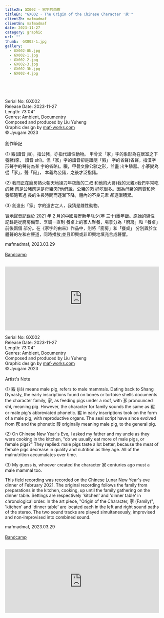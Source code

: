 ```yaml
---
titleZh: GX002 · 家字的由來
titleEn: "GX002 · The Origin of the Chinese Character '家'"
clientZh: mafmadmaf
clientEn: mafmadmaf
date: 2023-11-27
category: graphic
url: ""
thumb:  GX002-1.jpg
gallery:
  - GX002-0b.jpg
  - GX002-1.jpg
  - GX002-2.jpg
  - GX002-3.jpg
  - GX002-3b.jpg
  - GX002-4.jpg
  
  
  
---
```


Serial No: GX002<br>
Release Date: 2023-11-27<br>
Length: 73'04"<br>
Genres: Ambient, Documentry<br>
Composed and produced by Liu Yuheng<br>
Graphic design by [maf-works.com](https://maf-works.com)<br>
© Jyugam 2023
<br><br>
創作筆記

(1) 豭(讀音 jiā)，指公豬，亦指代雄性動物。 
甲骨文「家」字的象形為在居室之下養豬(豕， 讀音 shǐ)。但「家」字的讀音卻是跟隨「豭」 字的省聲(省聲，指漢字形聲字的聲符為某 字的省略)。豭，甲骨文像公豬之形，並畫 出生殖器。小篆變為從「豕」，聲「叚」， 本義為公豬，之後才泛指豬。 

(2) 我問正在廚房熱火朝天地操刀年夜飯的二叔 和他的大哥(我的父親):我們平常吃的豬 肉是公豬肉還是母豬肉?他們說，公豬的肉 好吃很多。因為母豬的肉質和營養都隨著過 長的生長時間而逐漸下降，體內的不良元素 卻逐漸積累。 

(3) 創造出「家」字的遠古之人，我猜是雌性動物。 

實地聲音記錄於 2021 年 2 月的中國農歷新年除夕(年 三十)團年飯。原始的線性記錄是從廚房備菜、烹調一直到 餐桌上的家人聚餐，場景分為「廚房」和「餐桌」前後兩個 部分。在《家字的由來》作品中，則將「廚房」和「餐桌」 分別置於立體聲的左和右聲道，同時播放;並且即興或非即興地填充合成聲響。

mafmadmaf, 2023.03.29
<br><br>
[Bandcamp](https://mafmadmaf.bandcamp.com/album/the-origin-of-the-chinese-character)
<br><br>
<iframe style="border: 0; width: 100%; height: 208px;" src="https://bandcamp.com/EmbeddedPlayer/album=3890128177/size=large/bgcol=ffffff/linkcol=333333/artwork=none/transparent=true/" seamless><a href="https://mafmadmaf.bandcamp.com/album/the-origin-of-the-chinese-character">家字的由來 / The Origin of the Chinese Character &#39;家&#39; by mafmadmaf</a></iframe>

<!-- lang -->

Serial No: GX002<br>
Release Date: 2023-11-27<br>
Length: 73'04"<br>
Genres: Ambient, Documentry<br>
Composed and produced by Liu Yuheng<br>
Graphic design by [maf-works.com](https://maf-works.com)<br>
© Jyugam 2023
<br><br>
Artist's Note

(1) 豭 (jiā) means male pig, refers to male mammals. Dating back to Shang Dynasty, the early inscriptions found on bones or tortoise shells documents the character family, 家, as feeding pigs under a roof, with 豕 pronounced shǐ, meaning pig. However, the character for family sounds the same as 豭 or male pig's abbreviated phonetic. 豭 in early inscriptions took on the form of a male pig, with reproductive organs. The seal script have since evolved from 豕 and the phonetic 叚 originally meaning male pig, to the general pig.

(2) On Chinese New Year's Eve, I asked my father and my uncle as they were cooking in the kitchen, "do we usually eat more of male pigs, or female pigs?" They replied: male pigs taste a lot better, because the meat of female pigs decrease in quality and nutrition as they age. All of the malnutrition accumulates over time.

(3) My guess is, whoever created the character 家 centuries ago must a male mammal too. 

This field recording was recorded on the Chinese Lunar New Year's eve dinner of February 2021. The original recording follows the family from preparations in the kitchen, cooking, up until the family gathering on the dinner table. Settings are respectively 'kitchen' and 'dinner table' in chronological order. In the art piece, "Origin of the Character, 家 (Family)", 'kitchen' and 'dinner table' are located each in the left and right sound paths of the stereo. The two sound tracks are played simultaneously, improvised and non-improvised into combined sound. 

mafmadmaf, 2023.03.29 
<br><br>
[Bandcamp](https://mafmadmaf.bandcamp.com/album/the-origin-of-the-chinese-character)
<br><br>
<iframe style="border: 0; width: 100%; height: 208px;" src="https://bandcamp.com/EmbeddedPlayer/album=3890128177/size=large/bgcol=ffffff/linkcol=333333/artwork=none/transparent=true/" seamless><a href="https://mafmadmaf.bandcamp.com/album/the-origin-of-the-chinese-character">家字的由來 / The Origin of the Chinese Character &#39;家&#39; by mafmadmaf</a></iframe>